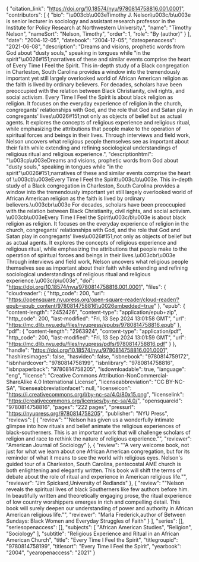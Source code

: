 {
   "citation_link": "https://doi.org/10.18574/nyu/9780814758816.001.0001",
   "contributors": [
     {
       "bio": "\u003cb\u003eTimothy J. Nelson\u003c/b\u003e is senior lecturer in sociology and assistant research professor in the Institute for Policy Research at Northwestern University.",
       "name": "Timothy Nelson",
       "nameSort": "Nelson, Timothy",
       "order": 1,
       "role": "By (author)"
     }
   ],
   "date": "2004-12-05",
   "datebook": "2004-12-05",
   "dateopenaccess": "2021-06-08",
   "description": "Dreams and visions, prophetic words from God about \"dusty souls,\" speaking in tongues while \"in the spirit\"\u0026#151;narratives of these and similar events comprise the heart of Every Time I Feel the Spirit. This in-depth study of a Black congregation in Charleston, South Carolina provides a window into the tremendously important yet still largely overlooked world of African American religion as the faith is lived by ordinary believers. For decades, scholars have been preoccupied with the relation between Black Christianity, civil rights, and social activism. Every Time I Feel the Spirit is about black religion as religion. It focuses on the everyday experience of religion in the church, congregants' relationships with God, and the role that God and Satan play in congregants' lives\u0026#151;not only as objects of belief but as actual agents. It explores the concepts of religious experience and religious ritual, while emphasizing the attributions that people make to the operation of spiritual forces and beings in their lives. Through interviews and field work, Nelson uncovers what religious people themselves see as important about their faith while extending and refining sociological understandings of religious ritual and religious experience.",
   "descriptionhtml": "\u003cp\u003eDreams and visions, prophetic words from God about \"dusty souls,\" speaking in tongues while \"in the spirit\"\u0026#151;narratives of these and similar events comprise the heart of \u003cb\u003eEvery Time I Feel the Spirit\u003c/b\u003e. This in-depth study of a Black congregation in Charleston, South Carolina provides a window into the tremendously important yet still largely overlooked world of African American religion as the faith is lived by ordinary believers.\u003cbr\u003e For decades, scholars have been preoccupied with the relation between Black Christianity, civil rights, and social activism. \u003cb\u003eEvery Time I Feel the Spirit\u003c/b\u003e is about black religion as religion. It focuses on the everyday experience of religion in the church, congregants' relationships with God, and the role that God and Satan play in congregants' lives\u0026#151;not only as objects of belief but as actual agents. It explores the concepts of religious experience and religious ritual, while emphasizing the attributions that people make to the operation of spiritual forces and beings in their lives.\u003cbr\u003e Through interviews and field work, Nelson uncovers what religious people themselves see as important about their faith while extending and refining sociological understandings of religious ritual and religious experience.\u003c/p\u003e",
   "doi": "https://doi.org/10.18574/nyu/9780814758816.001.0001",
   "files": {
     "cloudreader": {
       "http_code": 200,
       "url": "https://opensquare.nyupress.org/open-square-reader/cloud-reader/?epub=epub_content/9780814758816\u0026embedded=true"
     },
     "epub": {
       "content-length": "2452426",
       "content-type": "application/epub+zip",
       "http_code": 200,
       "last-modified": "Fri, 13 Sep 2024 13:01:58 GMT",
       "url": "https://mc.dlib.nyu.edu/files/nyupress/epubs/9780814758816.epub"
     },
     "pdf": {
       "content-length": "2963924",
       "content-type": "application/pdf",
       "http_code": 200,
       "last-modified": "Fri, 13 Sep 2024 13:01:59 GMT",
       "url": "https://mc.dlib.nyu.edu/files/nyupress/pdfs/9780814758816.pdf"
     }
   },
   "handle": "https://doi.org/10.18574/nyu/9780814758816.001.0001",
   "hashiresimages": false,
   "hasvideo": false,
   "isbnebook": "9780814759172",
   "isbnhardcover": "9780814758199",
   "isbnlibrary": "9780814758816",
   "isbnpaperback": "9780814758205",
   "isdownloadable": true,
   "language": "eng",
   "license": "Creative Commons Attribution-NonCommercial-ShareAlike 4.0 International License",
   "licenseabbreviation": "CC BY-NC-SA",
   "licenseabbreviationfacet": null,
   "licenseicon": "https://i.creativecommons.org/l/by-nc-sa/4.0/80x15.png",
   "licenselink": "https://creativecommons.org/licenses/by-nc-sa/4.0/",
   "opensquareid": "9780814758816",
   "pages": "222 pages",
   "pressurl": "https://nyupress.org/9780814758205",
   "publisher": "NYU Press",
   "reviews": [
     {
       "review": "\"Nelson has  given us a wonderfully intimate glimpse into how rituals and belief animate the religious experiences of black-southerners. This is an important work that will challenge scholars of religion and race to rethink the nature of religious experience.\"",
       "reviewer": "American Journal of Sociology"
     },
     {
       "review": "\"A very welcome book, not just for what we learn about one African American congregation, but for its reminder of what it means to see the world with religious eyes.  Nelson's guided tour of a Charleston, South Carolina, pentecostal AME church is both enlightening and elegantly written.  This book will shift the terms of debate about the role of ritual and experience in American religious life.\"",
       "reviewer": "Jim Spickard,University of Redlands"
     },
     {
       "review": "\"Nelson reveals the spiritual lives of black Southerners like few authors before him. In beautifully written and theoretically engaging prose, the ritual experience of low country worshippers emerges in rich and compelling detail. This book will surely deepen our understanding of power and authority in African American religious life.\"",
       "reviewer": "Marla Frederick,author of Between Sundays: Black Women and Everyday Struggles of Faith"
     }
   ],
   "series": [],
   "seriesopenaccess": [],
   "subjects": [
     "African American Studies",
     "Religion",
     "Sociology"
   ],
   "subtitle": "Religious Experience and Ritual in an African American Church",
   "title": "Every Time I Feel the Spirit",
   "titlegroupid": "9780814758199",
   "titlesort": "Every Time I Feel the Spirit",
   "yearbook": "2004",
   "yearopenaccess": "2021"
 }
